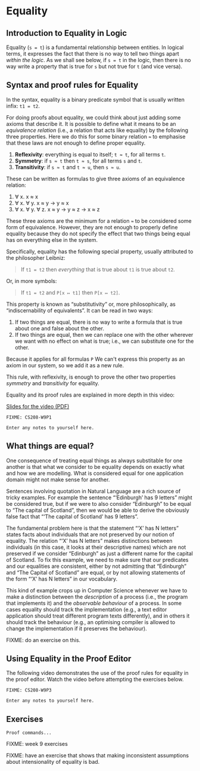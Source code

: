 # Equality

## Introduction to Equality in Logic

Equality (`s = t`) is a fundamental relationship between entities. In logical terms, it expresses the fact that there is no way to tell two things apart *within the logic*. As we shall see below, if `s = t` in the logic, then there is no way write a property that is true for `s` but not true for `t` (and vice versa).

## Syntax and proof rules for Equality

In the syntax, equality is a binary predicate symbol that is usually written infix: `t1 = t2`.

For doing proofs about equality, we could think about just adding some axioms that describe it. It is possible to define what it means to be an *equivalence relation* (i.e., a relation that acts like equality) by the following three properties. Here we do this for some binary relation `≈` to emphasise that these laws are not enough to define proper equality.

1. **Reflexivity**: everything is equal to itself; `t ≈ t`, for all terms `t`.
2. **Symmetry**: if `s ≈ t` then `t ≈ s`, for all terms `s` and `t`.
3. **Transitivity**: if `s ≈ t` and `t ≈ u`, then `s ≈ u`.

These can be written as formulas to give three axioms of an equivalence relation:

1. ∀ x. x ≈ x
2. ∀ x. ∀ y. x ≈ y → y ≈ x
3. ∀ x. ∀ y. ∀ z. x ≈ y → y ≈ z → x ≈ z

These three axioms are the minimum for a relation `≈` to be considered some form of equivalence. However, they are not enough to properly define equality because they do not specify the effect that two things being equal has on everything else in the system.

Specifically, equality has the following special property, usually attributed to  the philosopher Leibniz:

> If `t1 = t2` then *everything* that is true about `t1` is true about `t2`.

Or, in more symbols:

> If `t1 = t2` and `P[x ↦ t1]` then `P[x ↦ t2]`.

This property is known as “substitutivity” or, more philosophically, as “indiscernability of equivalents”. It can be read in two ways:

1. If two things are equal, there is no way to write a formula that is true about one and false about the other.
2. If two things are equal, then we can replace one with the other wherever we want with no effect on what is true; i.e., we can substitute one for the other.

Because it applies for all formulas `P` We can't express this property as an axiom in our system, so we add it as a new rule.

This rule, with reflexivity, is enough to prove the other two properties *symmetry* and *transitivity* for equality.

Equality and its proof rules are explained in more depth in this video:

[Slides for the video (PDF)](week09-slides.pdf)

```
FIXME: CS208-W9P1
```

```textbox
Enter any notes to yourself here.
```

## What things are equal?

One consequence of treating equal things as always substitable for one another is that what we consider to be equality depends on exactly what and how we are modelling. What is considered equal for one application domain might not make sense for another.

Sentences involving quotation in Natural Language are a rich source of tricky examples. For example the sentence “‘Edinburgh’ has 9 letters” might be considered true, but if we were to also consider “Edinburgh” to be equal to “The capital of Scotland”, then we would be able to derive the obviously false fact that “‘The capital of Scotland’ has 9 letters”.

The fundamental problem here is that the statement “‘X’ has N letters” states facts about individuals that are not preserved by our notion of equality. The relation “‘X’ has N letters” makes distinctions between individuals (in this case, it looks at their descriptive names) which are not preserved if we consider “Edinburgh” as just a different name for the capital of Scotland. To fix this example, we need to make sure that our predicates and our equalities are consistent, either by not admitting that “Edinburgh” and “The Capital of Scotland” are equal, or by not allowing statements of the form “‘X’ has N letters” in our vocabulary.

This kind of example crops up in Computer Science whenever we have to make a distinction between the *description* of a process (i.e., the program that implements it) and the *observable behaviour* of a process. In some cases equality should track the implementation (e.g., a text editor application should treat different program texts differently), and in others it should track the behaviour (e.g., an optimising compiler is allowed to change the implementation if it preserves the behaviour).

FIXME: do an exercise on this.

## Using Equality in the Proof Editor

The following video demonstrates the use of the proof rules for equality in the proof editor. Watch the video before attempting the exercises below.

```
FIXME: CS208-W9P3
```

```textbox
Enter any notes to yourself here.
```

## Exercises

```details
Proof commands...

```

FIXME: week 9 exercises

FIXME: have an exercise that shows that making inconsistent assumptions about intensionality of equality is bad.
